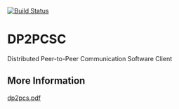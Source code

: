 [![Build Status](https://travis-ci.org/ukari/DP2PCSC.svg)](https://travis-ci.org/ukari/DP2PCSC)

# DP2PCSC

Distributed Peer-to-Peer Communication Software Client

## More Information

[dp2pcs.pdf](https://github.com/ukari/DP2PCSC/blob/master/dp2pcs.pdf)
